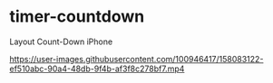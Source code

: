 # timer-countdown

Layout Count-Down iPhone

https://user-images.githubusercontent.com/100946417/158083122-ef510abc-90a4-48db-9f4b-af3f8c278bf7.mp4

